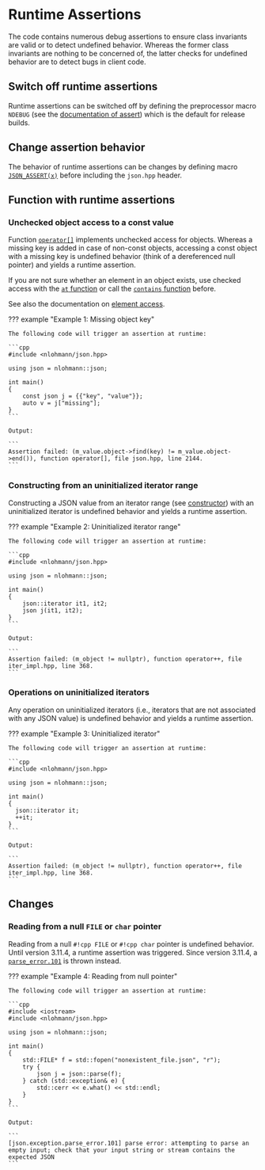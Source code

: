# Runtime Assertions

The code contains numerous debug assertions to ensure class invariants are valid or to detect undefined behavior.
Whereas the former class invariants are nothing to be concerned of, the latter checks for undefined behavior are to
detect bugs in client code.

## Switch off runtime assertions

Runtime assertions can be switched off by defining the preprocessor macro `NDEBUG` (see the
[documentation of assert](https://en.cppreference.com/w/cpp/error/assert)) which is the default for release builds.

## Change assertion behavior

The behavior of runtime assertions can be changes by defining macro [`JSON_ASSERT(x)`](../api/macros/json_assert.md)
before including the `json.hpp` header.

## Function with runtime assertions

### Unchecked object access to a const value

Function [`operator[]`](../api/basic_json/operator%5B%5D.md) implements unchecked access for objects. Whereas a missing
key is added in case of non-const objects, accessing a const object with a missing key is undefined behavior (think of a
dereferenced null pointer) and yields a runtime assertion.

If you are not sure whether an element in an object exists, use checked access with the
[`at` function](../api/basic_json/at.md) or call the [`contains` function](../api/basic_json/contains.md) before.

See also the documentation on [element access](element_access/index.md).

??? example "Example 1: Missing object key"

    The following code will trigger an assertion at runtime:

    ```cpp
    #include <nlohmann/json.hpp>
    
    using json = nlohmann::json;
    
    int main()
    {
        const json j = {{"key", "value"}};
        auto v = j["missing"];
    }
    ```

    Output:

    ```
    Assertion failed: (m_value.object->find(key) != m_value.object->end()), function operator[], file json.hpp, line 2144.
    ```

### Constructing from an uninitialized iterator range

Constructing a JSON value from an iterator range (see [constructor](../api/basic_json/basic_json.md)) with an
uninitialized iterator is undefined behavior and yields a runtime assertion.

??? example "Example 2: Uninitialized iterator range"

    The following code will trigger an assertion at runtime:

    ```cpp
    #include <nlohmann/json.hpp>
    
    using json = nlohmann::json;
    
    int main()
    {
        json::iterator it1, it2;
        json j(it1, it2);
    }
    ```

    Output:

    ```
    Assertion failed: (m_object != nullptr), function operator++, file iter_impl.hpp, line 368.
    ```

### Operations on uninitialized iterators

Any operation on uninitialized iterators (i.e., iterators that are not associated with any JSON value) is undefined
behavior and yields a runtime assertion.

??? example "Example 3: Uninitialized iterator"

    The following code will trigger an assertion at runtime:

    ```cpp
    #include <nlohmann/json.hpp>
    
    using json = nlohmann::json;
    
    int main()
    {
      json::iterator it;
      ++it;
    }
    ```

    Output:

    ```
    Assertion failed: (m_object != nullptr), function operator++, file iter_impl.hpp, line 368.
    ```

## Changes

### Reading from a null `FILE` or `char` pointer

Reading from a null `#!cpp FILE` or `#!cpp char` pointer is undefined behavior.
Until version 3.11.4, a runtime assertion was triggered.
Since version 3.11.4, a [`parse_error.101`](../home/exceptions.md#jsonexceptionparse_error101) is thrown instead.

??? example "Example 4: Reading from null pointer"

    The following code will trigger an assertion at runtime:

    ```cpp
    #include <iostream>
    #include <nlohmann/json.hpp>
    
    using json = nlohmann::json;
    
    int main()
    {
        std::FILE* f = std::fopen("nonexistent_file.json", "r");
        try {
            json j = json::parse(f);
        } catch (std::exception& e) {
            std::cerr << e.what() << std::endl;
        }
    }
    ```

    Output:

    ```
    [json.exception.parse_error.101] parse error: attempting to parse an empty input; check that your input string or stream contains the expected JSON
    ```
